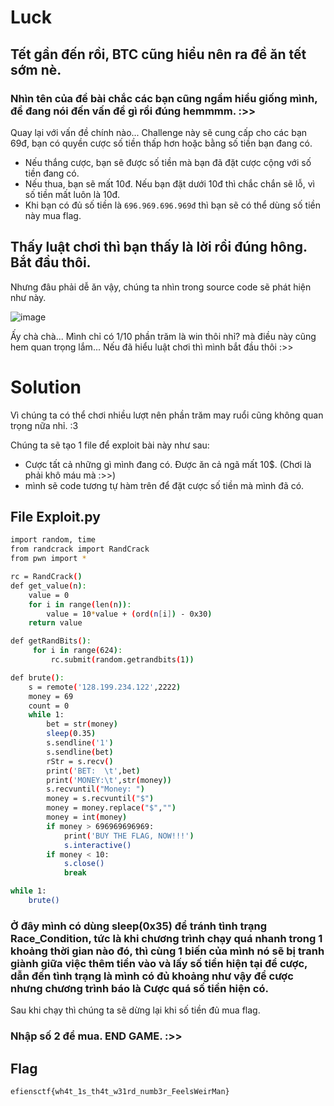 # Luck
## Tết gần đến rồi, BTC cũng hiểu nên ra đề ăn tết sớm nè. 
### Nhìn tên của đề bài chắc các bạn cũng ngầm hiểu giống mình, đề đang nói đến vấn đề gì rồi đúng hemmmm. :>>

Quay lại với vấn đề chính nào...
Challenge này sẽ cung cấp cho các bạn 69đ, bạn có quyền cược số tiền thấp hơn hoặc bằng số tiền bạn đang có.
* Nếu thắng cược, bạn sẽ được số tiền mà bạn đã đặt cược cộng với số tiền đang có.
* Nếu thua, bạn sẽ mất 10đ. Nếu bạn đặt dưới 10đ thì chắc chắn sẽ lỗ, vì số tiền mất luôn là 10đ.
* Khi bạn có đủ số tiền là `696.969.696.969đ` thì bạn sẽ có thể dùng số tiền này mua flag.

## Thấy luật chơi thì bạn thấy là lời rồi đúng hông. Bắt đầu thôi.

Nhưng đâu phải dễ ăn vậy, chúng ta nhìn trong source code sẽ phát hiện như này.

![image](https://user-images.githubusercontent.com/76993858/104086104-64cab180-5287-11eb-9537-c0c4bca8031a.png)

Ấy chà chà... Mình chỉ có 1/10 phần trăm là win thôi nhỉ? mà điều này cũng hem quan trọng lắm... 
Nếu đã hiểu luật chơi thì mình bắt đầu thôi :>>
 
 # Solution

Vì chúng ta có thể chơi nhiều lượt nên phần trăm may ruổi cũng không quan trọng nữa nhỉ. :3

Chúng ta sẽ tạo 1 file để exploit bài này như sau:
* Cược tất cả những gì mình đang có. Được ăn cả ngã mất 10$. (Chơi là phải khô máu mà :>>)
* mình sẽ code tương tự hàm trên để đặt cược số tiền mà mình đã có.

## File Exploit.py

```sh
import random, time
from randcrack import RandCrack
from pwn import *

rc = RandCrack()
def get_value(n):
    value = 0
    for i in range(len(n)):
        value = 10*value + (ord(n[i]) - 0x30)
    return value

def getRandBits():
     for i in range(624):
         rc.submit(random.getrandbits(1))

def brute():
    s = remote('128.199.234.122',2222)
    money = 69
    count = 0
    while 1:
        bet = str(money)
        sleep(0.35)
        s.sendline('1')
        s.sendline(bet)
        rStr = s.recv()
        print('BET:  \t',bet)
        print('MONEY:\t',str(money))
        s.recvuntil("Money: ")
        money = s.recvuntil("$")
        money = money.replace("$","")
        money = int(money)
        if money > 696969696969:
            print('BUY THE FLAG, NOW!!!')
            s.interactive()
        if money < 10:
            s.close()
            break

while 1:
    brute()

```

### Ở đây mình có dùng sleep(0x35) để tránh tình trạng Race_Condition, tức là khi chương trình chạy quá nhanh trong 1 khoảng thời gian nào đó, thì cùng 1 biến của mình nó sẽ bị tranh giành giữa việc thêm tiền vào và lấy số tiền hiện tại để cược, dẫn đến tình trạng là mình có đủ khoảng như vậy để cược nhưng chương trình báo là Cược quá số tiền hiện có. 

Sau khi chạy thì chúng ta sẽ dừng lại khi số tiền đủ mua flag.
### Nhập số 2 để mua. END GAME. :>>

## Flag

`efiensctf{wh4t_1s_th4t_w31rd_numb3r_FeelsWeirMan}`

